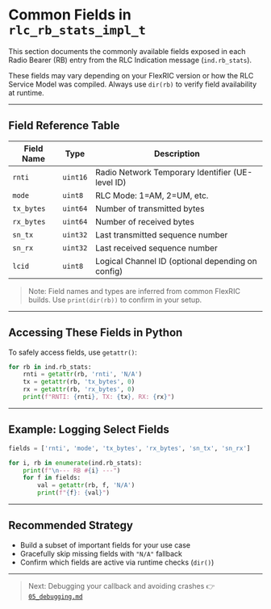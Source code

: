# Common Fields in `rlc_rb_stats_impl_t`

This section documents the commonly available fields exposed in each Radio Bearer (RB) entry from the RLC Indication message (`ind.rb_stats`).

These fields may vary depending on your FlexRIC version or how the RLC Service Model was compiled. Always use `dir(rb)` to verify field availability at runtime.

---

## Field Reference Table

| Field Name | Type     | Description                                      |
|------------|----------|--------------------------------------------------|
| `rnti`     | `uint16` | Radio Network Temporary Identifier (UE-level ID) |
| `mode`     | `uint8`  | RLC Mode: 1=AM, 2=UM, etc.                        |
| `tx_bytes` | `uint64` | Number of transmitted bytes                      |
| `rx_bytes` | `uint64` | Number of received bytes                         |
| `sn_tx`    | `uint32` | Last transmitted sequence number                 |
| `sn_rx`    | `uint32` | Last received sequence number                    |
| `lcid`     | `uint8`  | Logical Channel ID (optional depending on config)|

> Note: Field names and types are inferred from common FlexRIC builds. Use `print(dir(rb))` to confirm in your setup.

---

## Accessing These Fields in Python

To safely access fields, use `getattr()`:

```python
for rb in ind.rb_stats:
    rnti = getattr(rb, 'rnti', 'N/A')
    tx = getattr(rb, 'tx_bytes', 0)
    rx = getattr(rb, 'rx_bytes', 0)
    print(f"RNTI: {rnti}, TX: {tx}, RX: {rx}")
```

---

## Example: Logging Select Fields

```python
fields = ['rnti', 'mode', 'tx_bytes', 'rx_bytes', 'sn_tx', 'sn_rx']

for i, rb in enumerate(ind.rb_stats):
    print(f"\n--- RB #{i} ---")
    for f in fields:
        val = getattr(rb, f, 'N/A')
        print(f"{f}: {val}")
```

---

## Recommended Strategy

* Build a subset of important fields for your use case
* Gracefully skip missing fields with `"N/A"` fallback
* Confirm which fields are active via runtime checks (`dir()`)

---

> Next: Debugging your callback and avoiding crashes
> 👉 [`05_debugging.md`](./05_debugging.md)
